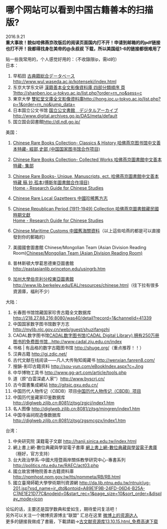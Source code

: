 # 哪个网站可以看到中国古籍善本的扫描版?

2016.9.21  
**重大事故！貌似哈佛燕京改版后的阅读页面国内打不开！申请到邮箱的的pdf链接也打不开！我都得找身在美帝的@永叔叔 下载，所以美国组1-6的链接都很难用了**  

贴一些我常用的，个人感觉好用的：（不收錄限ip，需id的）  
日本：  

1.  早稻田 [古典籍総合データベース](http://www.wul.waseda.ac.jp/kotenseki/index.html)[<span>http://www.</span><span>wul.waseda.ac.jp/kotens</span><span>eki/index.html</span><span></span>](http://www.wul.waseda.ac.jp/kotenseki/index.html)
2.  东京大学东文研 [漢籍善本全文影像資料庫 四部分類順序 頁1](http://shanben.ioc.u-tokyo.ac.jp/list.php?order=rn_no&sess=c)[<span>http://</span><span>shanben.ioc.u-tokyo.ac.jp</span><span>/list.php?order=rn_no&sess=c</span><span></span>](http://shanben.ioc.u-tokyo.ac.jp/list.php?order=rn_no&sess=c)
3.  東京大學 [雙紅堂文庫全文影像資料庫](http://hong.ioc.u-tokyo.ac.jp/list.php?p=1&order=rn_no&jump_data=)[<span>http://</span><span>hong.ioc.u-tokyo.ac.jp/</span><span>list.php?p=1&order=rn_no&jump_data=</span><span></span>](http://hong.ioc.u-tokyo.ac.jp/list.php?p=1&order=rn_no&jump_data=)
4.  日本国立公文书馆 [国立公文書館　デジタルアーカイブ](http://www.digital.archives.go.jp/DAS/meta/default)[<span>http://www.</span><span>digital.archives.go.jp/</span><span>DAS/meta/default</span><span></span>](http://www.digital.archives.go.jp/DAS/meta/default)
5.  国立国会図書館[<span>http://</span><span>dl.ndl.go.jp/</span><span></span>](http://dl.ndl.go.jp/)  

美国：  

1.  [Chinese Rare Books Collection- Classics & History 哈佛燕京图书馆中文善本特藏- 經部,史部 (中国国家图书馆合作项目)](http://lms01.harvard.edu/F/?func=find-c&CCL_TERM=%28National%2520Library%2520of%2520China%2520and%2520Harvard-Yenching%2520Library%2520Chinese%2520rare%2520book%2520digitization%2520project%29&adjacent=1)  

2.  [Chinese Rare Books Collection- Collected Works 哈佛燕京圖書館中文善本特藏- 集部](http://harvard-yenching%2520library%2520chinese%2520rare%2520books%2520digitization%2520project-collected%2520works/)  

3.  [Chinese Rare Books- Unique, Manuscripts, ect. 哈佛燕京圖書館中文善本特藏 稿,钞,孤本(傅斯年圖書館合作項目)](http://lms01.harvard.edu/F/?func=find-c&CCL_TERM=%28wtn=Fu%2520Ssu%2520nien%2520Library%2520Harvard%2520Yenching%2520Library%2520Chinese%2520rare%2520book%2520digitization%2520project%29&adjacent=1)  
    [Home - Research Guide for Chinese Studies](http://guides.library.harvard.edu/content.php?mode=preview&pid=182622&sid=1535833&gid=4877%23)  

4.  [Chinese Rare Local Gazetteers 中國珍稀舊方志](http://lms01.harvard.edu/F/AK3BHYAGPVJ7YEHBXRTMETGVMCDVJXDQIAT5DHMNENJ251P49S-47529?func=find-acc&acc_sequence=094738732)  

5.  [Chinese Republican Period (1911-1949) Collection 哈佛燕京圖書館藏民國時期文獻](http://lms01.harvard.edu/F/?func=find-c&CCL_TERM=%28Harvard%2520Yenching%2520Library%2520Chinese%2520Republican%2520Period%2520%281911-1949%29%2520digitization%2520project%29&adjacent=1)  
    [Home - Research Guide for Chinese Studies](http://guides.library.harvard.edu/content.php?mode=preview&pid=182622&sid=1535833&gid=4877%23)  

6.  [Chinese Maritime Customs 中國舊海關資料](http://lms01.harvard.edu/F/?func=find-acc&acc_sequence=083196078)（以上這些哈燕的都是可以直接發到你的郵箱的）
7.  美國國會圖書館 Chinese/Mongolian Team (Asian Division Reading Room)[Chinese/Mongolian Team (Asian Division Reading Room)](http://www.loc.gov/rr/asian/ChinaMongoliaTeam.html)
8.  普林斯頓大學葛思德東亞圖書館[<span>http://</span><span>eastasianlib.princeton.edu</span><span>/usingrb.htm</span><span></span>](http://eastasianlib.princeton.edu/usingrb.htm)
9.  [加州大學伯克利分校東亞圖書館](http://www.lib.berkeley.edu/EAL/resources/chinese.html)[<span>http://www.</span><span>lib.berkeley.edu/EAL/re</span><span>sources/chinese.html</span><span></span>](http://www.lib.berkeley.edu/EAL/resources/chinese.html)（往下拉有很多資源庫，福利不少）

大陆：  

1.  长春图书馆馆藏国家珍贵古籍全文数据库 [<span>http://</span><span>218.27.88.216:8080/was4</span><span>0/detail?record=1&channelid=41339</span><span></span>](http://218.27.88.216:8080/was40/detail?record=1&channelid=41339)
2.  中国国家数字图书馆数字方志 [<span>http://</span><span>mylib.nlc.gov.cn/web/gu</span><span>est/shuzifangzhi</span><span></span>](http://mylib.nlc.gov.cn/web/guest/shuzifangzhi)
3.  CADAL数字图书馆[CADAL数字图书馆(CADAL Digital Library),拥有250万册图书的免费图书馆...](http://www.cadal.zju.edu.cn/index)[<span>http://www.</span><span>cadal.zju.edu.cn/index</span><span></span>](http://www.cadal.zju.edu.cn/index)
4.  书格 | 有品格的数字古籍图书馆 [<span>http://</span><span>shuge.org/</span><span></span>](http://shuge.org/)（重点推荐！！）
5.  汉典古籍 [<span>http://</span><span>gj.zdic.net/</span><span></span>](http://gj.zdic.net/)
6.  古代文献在线阅读——凡人大传殆知阁藏书 [<span>http://</span><span>wenxian.fanren8.com/</span><span></span>](http://wenxian.fanren8.com/)
7.  搜韻-影印古籍资料 [<span>http://</span><span>sou-yun.com/eBookIndex.</span><span>aspx?c=Jing</span><span></span>](http://sou-yun.com/eBookIndex.aspx?c=Jing)
8.  中华博物工具书 [<span>http://www.</span><span>gg-art.com/article/tool</span><span>s.php</span><span></span>](http://www.gg-art.com/article/tools.php)
9.  道（原“白雲深處人家”）[<span>http://www.</span><span>byscrj.cn/</span><span></span>](http://www.byscrj.cn/)
10.  古今圖書集成網站 [<span>http://</span><span>gjtsjc.gxu.edu.cn/</span><span></span>](http://gjtsjc.gxu.edu.cn/)
11.  中国历代人物传记（CBDB）项目[中国历代人物传记（CBDB）项目](http://www.zggds.pku.edu.cn/006/cbdb/CBDB.htm)
12.  中国历代鉴藏家印鉴数据库 [<span>http://</span><span>diglweb.zjlib.cn:8081/z</span><span>jtsg/zgjcj/index1.htm</span><span></span>](http://diglweb.zjlib.cn:8081/zjtsg/zgjcj/index1.htm)
13.  名人图像 [<span>http://</span><span>diglweb.zjlib.cn:8081/z</span><span>jtsg/mingren/index1.htm</span><span></span>](http://diglweb.zjlib.cn:8081/zjtsg/mingren/index1.htm)
14.  中国寺庙祠观造像数据库 [<span>http://</span><span>diglweb.zjlib.cn:8081/z</span><span>jtsg/zgsmcgzx/index1.htm</span><span></span>](http://diglweb.zjlib.cn:8081/zjtsg/zgsmcgzx/index1.htm)

台湾：  

1.  中央研究院 漢籍電子文獻 [<span>http://</span><span>hanji.sinica.edu.tw/ind</span><span>ex.html</span><span></span>](http://hanji.sinica.edu.tw/index.html)
2.  網上書上網-數位典藏與學習電子書庫 [網上書上網-數位典藏與學習電子書庫](http://ebook.teldap.tw/index.jsp)（極好，官方支持）
3.  台大政治學系-中國大陸暨兩岸關係教學研究中心-專書系列[<span>http://</span><span>politics.ntu.edu.tw/RAE</span><span>C/act03.php</span><span></span>](http://politics.ntu.edu.tw/RAEC/act03.php)
4.  國立故宮博物院善本古籍資料庫 [<span>http://</span><span>npmhost.npm.gov.tw/tts/</span><span>npmmeta/RB/RB.html</span><span></span>](http://npmhost.npm.gov.tw/tts/npmmeta/RB/RB.html)
5.  國立臺灣師範大學學術期刊資源網 [<span>http://</span><span>da.lib.ntnu.edu.tw/ntnu</span><span>ir/ug-201.jsp?xsd_name=ir_dtd&ontoid=A89E1F9B-24FD-06D4-B25A-C7AE1E21D77C&nodeid=0&start_rec=1&page_size=10&sort_order=&display_mode=icon</span><span></span>](http://da.lib.ntnu.edu.tw/ntnuir/ug-201.jsp?xsd_name=ir_dtd&ontoid=A89E1F9B-24FD-06D4-B25A-C7AE1E21D77C&nodeid=0&start_rec=1&page_size=10&sort_order=&display_mode=icon)

论坛的话，主要还是国学数典和爱如生，期待爱问复活吧！  
另外可以关注一个微博资源博主“联盟” 汇总在这里 [微博上的资源达人](http://shedingkong.lofter.com/post/302b9d_e99a67)  
更多的鏈接我做成了書籤，下載請戳→[古文献资源库13.10.15.html_免费高速下载](http://pan.baidu.com/s/11h2V0)